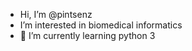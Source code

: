 -  Hi, I’m @pintsenz
- I’m interested in biomedical informatics 
- 🌱 I’m currently learning python 3

<!---
pintsenz/pintsenz is a ✨ special ✨ repository because its `README.md` (this file) appears on your GitHub profile.
You can click the Preview link to take a look at your changes.
--->
